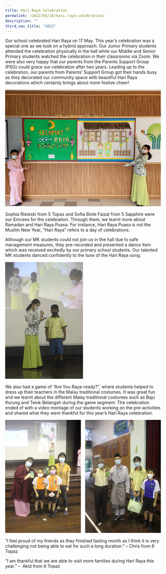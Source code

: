 ```yaml
---
title: Hari Raya Celebration
permalink: /2022/05/18/hari-raya-celebration/
description: ""
third_nav_title: "2022"
---
```

<p>Our school celebrated Hari Raya on 17 May. This year’s celebration was a special one as we took on a hybrid approach. Our Junior Primary students attended the celebration physically in the hall while our Middle and Senior Primary students watched the celebration in their classrooms via Zoom. We were also very happy that our parents from the Parents Support Group (PSG) could grace our celebration after two years. Leading up to the celebration, our parents from Parents’ Support Group got their hands busy as they decorated our community space with beautiful Hari Raya decorations which certainly brings about more festive cheer!</p>
<img src="/images/HR-4-768x576.jpg">
<p>Sophia Risteski from 5 Topaz and Sofia Binte Faizal from 5 Sapphire were our Emcees for the celebration. Through them, we learnt more about Ramadan and Hari Raya Puasa. For instance, Hari Raya Puasa is not the Muslim New Year, “Hari Raya” refers to a day of celebrations.</p>
<p>Although our MK students could not join us in the hall due to safe management measures, they pre-recorded and presented a dance item which was received excitedly by our primary school students. Our talented MK students danced confidently to the tune of the Hari Raya song.</p>
<img src="/images/HR-1-683x1024.jpg" style="width:50%">
<p>We also had a game of “Are You Raya-ready?”, where students helped to dress up their teachers in the Malay traditional costumes. It was great fun and we learnt about the different Malay traditional costumes such as Baju Kurung and Telok Belangah during the game segment. The celebration ended of with a video montage of our students working on the pre-activities and shared what they were thankful for this year’s Hari Raya celebration.</p>
<img src="/images/hr3.png">
<p>“I feel proud of my friends as they finished fasting month as I think it is very challenging not being able to eat for such a long duration.” – Chris from 6 Topaz</p>
<p>“I am thankful that we are able to visit more families during Hari Raya this year.” – &nbsp;Akid from 6 Topaz</p>